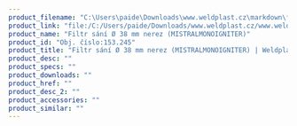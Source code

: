 ```yaml
---
product_filename: "C:\Users\paide\Downloads\www.weldplast.cz\markdown\filtr-sani-o-38-mm-nerez-mistralmonoigniter.md"
product_link: "file:/C:/Users/paide/Downloads/www.weldplast.cz/www.weldplast.cz/filtr-sani-o-38-mm-nerez-mistralmonoigniter"
product_name: "Filtr sání Ø 38 mm nerez (MISTRALMONOIGNITER)"
product_id: "Obj. číslo:153.245"
product_title: "Filtr sání Ø 38 mm nerez (MISTRALMONOIGNITER) | Weldplast"
product_desc: ""
product_specs: ""
product_downloads: ""
product_href: ""
product_desc_2: ""
product_accessories: ""
product_similar: ""
---
```

